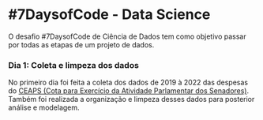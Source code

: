 # #7DaysofCode - Data Science

O desafio #7DaysofCode de Ciência de Dados tem como objetivo passar por todas as etapas de um projeto de dados.

### **Dia 1**: Coleta e limpeza dos dados

No primeiro dia foi feita a coleta dos dados de 2019 à 2022 das despesas do [CEAPS (Cota para Exercício da Atividade Parlamentar dos Senadores)](https://www12.senado.leg.br/transparencia/dados-abertos-transparencia/dados-abertos-ceaps). Também foi realizada a organização e limpeza desses dados para posterior análise e modelagem. 
